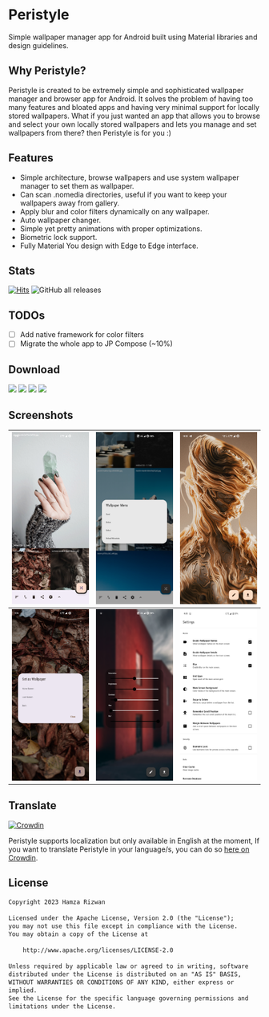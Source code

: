 # Peristyle

Simple wallpaper manager app for Android built using Material libraries and design guidelines.

## Why Peristyle?

Peristyle is created to be extremely simple and sophisticated wallpaper manager and browser app
for Android. It solves the problem of having too many features and bloated apps and having
very minimal support for locally stored wallpapers. What if you just wanted an app that allows
you to browse and select your own locally stored wallpapers and lets you manage and set wallpapers
from there? then Peristyle is for you :)

## Features

- Simple architecture, browse wallpapers and use system wallpaper manager to set them as wallpaper.
- Can scan .nomedia directories, useful if you want to keep your wallpapers away from gallery.
- Apply blur and color filters dynamically on any wallpaper.
- Auto wallpaper changer.
- Simple yet pretty animations with proper optimizations.
- Biometric lock support.
- Fully Material You design with Edge to Edge interface.

## Stats

[![Hits](https://hits.seeyoufarm.com/api/count/incr/badge.svg?url=https%3A%2F%2Fgithub.com%2FHamza417%2FPeri&count_bg=%23292A28&title_bg=%23555555&icon=skyliner.svg&icon_color=%23E7E7E7&title=Visits&edge_flat=false)](https://hits.seeyoufarm.com)
![GitHub all releases](https://img.shields.io/github/downloads/Hamza417/Peri/total?label=Total%20Downloads&color=white)

## TODOs

- [ ] Add native framework for color filters
- [ ] Migrate the whole app to JP Compose (~10%)

## Download

[![](https://img.shields.io/github/v/release/Hamza417/Peristyle?color=181717&logo=github&label=GitHub%20Release)](https://github.com/Hamza417/Peristyle/releases/latest)
[![](https://img.shields.io/f-droid/v/app.simple.peri?logo=fdroid&logoColor=white&label=F-Droid&color=1976D2)](https://f-droid.org/en/packages/app.simple.peri/)
[![](https://img.shields.io/endpoint?url=https://apt.izzysoft.de/fdroid/api/v1/shield/app.simple.peri&logo=fdroid)](https://apt.izzysoft.de/fdroid/index/apk/app.simple.peri/)
[![](https://img.shields.io/badge/Play%20Store-ea4335?logo=googleplay)](https://play.google.com/store/apps/details?id=app.simple.peri)

## Screenshots

| ![01](./fastlane/metadata/android/en-US/images/phoneScreenshots/01.png) | ![02](./fastlane/metadata/android/en-US/images/phoneScreenshots/02.png) | ![03](./fastlane/metadata/android/en-US/images/phoneScreenshots/03.png) |
|:-----------------------------------------------------------------------:|:-----------------------------------------------------------------------:|:-----------------------------------------------------------------------:|
| ![03](./fastlane/metadata/android/en-US/images/phoneScreenshots/04.png) | ![05](./fastlane/metadata/android/en-US/images/phoneScreenshots/05.png) | ![06](./fastlane/metadata/android/en-US/images/phoneScreenshots/06.png) |

## Translate
[![Crowdin](https://badges.crowdin.net/peristyle/localized.svg)](https://crowdin.com/project/peristyle)

Peristyle supports localization but only available in English at the moment, If you want to translate Peristyle in your language/s, you can do so [here on Crowdin](https://crowdin.com/project/peristyle). 

## License
```
Copyright 2023 Hamza Rizwan

Licensed under the Apache License, Version 2.0 (the "License");
you may not use this file except in compliance with the License.
You may obtain a copy of the License at

    http://www.apache.org/licenses/LICENSE-2.0

Unless required by applicable law or agreed to in writing, software
distributed under the License is distributed on an "AS IS" BASIS,
WITHOUT WARRANTIES OR CONDITIONS OF ANY KIND, either express or implied.
See the License for the specific language governing permissions and
limitations under the License.
```

